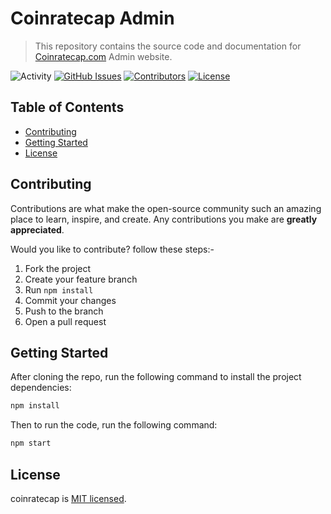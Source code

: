 # Coinratecap Admin

> This repository contains the source code and documentation for [Coinratecap.com](https://coinratecap.com/) Admin website.
<!-- <p align="center">
  <img alt="screenshot of website" src="https://imgur.com/Nw7W49v.png">
</p> -->

<!-- [![Website Status](https://img.shields.io/website?url=http%3A%2F%2coinratecap.com)](https://coinratecap.com)  -->

![Activity](https://img.shields.io/github/commit-activity/m/coinratecap/Admin) [![GitHub Issues](https://img.shields.io/github/issues/coinratecap/Admin)](https://github.com/coinratecap/Admin/issues) [![Contributors](https://img.shields.io/github/contributors/coinratecap/Admin)](https://github.com/tcoinratecap/Admin/graphs/contributors) [![License](https://img.shields.io/github/license/coinratecap/Admin)](http://opensource.org/licenses/MIT)

## Table of Contents

- [Contributing](#contributing)
- [Getting Started](#getting-started)
- [License](#license)

## Contributing

Contributions are what make the open-source community such an amazing place to learn, inspire, and create. Any contributions you make are **greatly appreciated**.

Would you like to contribute? follow these steps:-

1. Fork the project
2. Create your feature branch
3. Run `npm install`
4. Commit your changes
5. Push to the branch
6. Open a pull request

## Getting Started

After cloning the repo, run the following command to install the project dependencies:

```bash
npm install
```

Then to run the code, run the following command:

```bash
npm start
```

## License

coinratecap is [MIT licensed](http://opensource.org/licenses/MIT).
